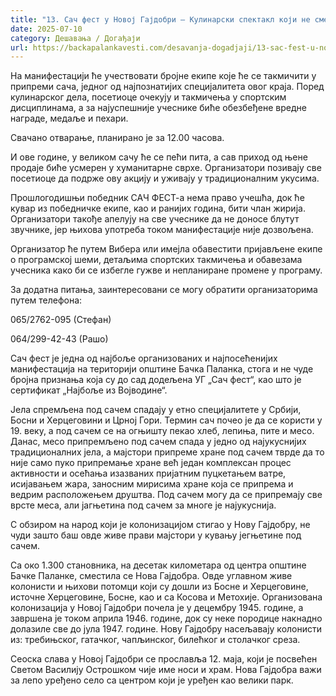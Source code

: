 ```yaml
---
title: "13. Сач фест у Новој Гајдобри – Кулинарски спектакл који не смете пропустити!"
date: 2025-07-10
category: Дешавања / Догађаји
url: https://backapalankavesti.com/desavanja-dogadjaji/13-sac-fest-u-novoj-gajdobri-kulinarski-spektakl-koji-ne-smete-propustiti/
---
```


На манифестацији ће учествовати бројне екипе које ће се такмичити у припреми сача, једног од најпознатијих специјалитета овог краја. Поред кулинарског дела, посетиоце очекују и такмичења у спортским дисциплинама, а за најуспешније учеснике биће обезбеђене вредне награде, медаље и пехари.

Свачано отварање, планирано је за 12.00 часова.

И ове године, у великом сачу ће се пећи пита, а сав приход од њене продаје биће усмерен у хуманитарне сврхе. Организатори позивају све посетиоце да подрже ову акцију и уживају у традиционалним укусима.

Прошлогодишњи победник САЧ ФЕСТ-а нема право учешћа, док ће кувар из победничке екипе, као и ранијих година, бити члан жирија. Организатори такође апелују на све учеснике да не доносе блутут звучнике, јер њихова употреба током манифестације није дозвољена.

Организатор ће путем Вибера или имејла обавестити пријављене екипе о програмској шеми, детаљима спортских такмичења и обавезама учесника како би се избегле гужве и непланиране промене у програму.

За додатна питања, заинтересовани се могу обратити организаторима путем телефона:

065/2762-095 (Стефан)

064/299-42-43 (Рашо)

Сач фест је једна од најбоље организованих и најпосећенијих манифестација на територији општине Бачка Паланка, стога и не чуде бројна признања која су до сад додељена УГ „Сач фест“, као што је сертификат „Најбоље из Војводине“.

Јела спремљена под сачем спадају у етно специјалитете у Србији, Босни и Херцеговини и Црној Гори. Термин сач почео је да се користи у 19. веку, а под сачем се на огњишту пекао хлеб, лепиња, пите и месо. Данас, месо припремљено под сачем спада у једно од најукуснијих традиционалних јела, а мајстори припреме хране под сачем тврде да то није само пуко припремање хране већ један комплексан процес активности и осећања изазваних пријатним пуцкетањем ватре, исијавањем жара, заносним мирисима хране која се припрема и ведрим расположењем друштва. Под сачем могу да се припремају све врсте меса, али јагњетина под сачем за многе је најукуснија.

С обзиром на народ који је колонизацијом стигао у Нову Гајдобру, не чуди зашто баш овде живе прави мајстори у кувању јегњетине под сачем.

Са око 1.300 становника, на десетак километара од центра општине Бачке Паланке, сместила се Нова Гајдобра. Овде углавном живе колонисти и њихови потомци који су дошли из Босне и Херцеговине, источне Херцеговине, Босне, као и са Косова и Метохије. Организована колонизација у Новој Гајдобри почела је у децембру 1945. године, а завршена је током априла 1946. године, док су неке породице накнадно долазиле све до јула 1947. године. Нову Гајдобру насељавају колонисти из: требињског, гатачког, чапљинског, билећког и столачког среза.

Сеоска слава у Новој Гајдобри се прославља 12. маја, који је посвећен Светом Василију Острошком чије име носи и храм. Нова Гајдобра важи за лепо уређено село са центром који је уређен као велики парк.
